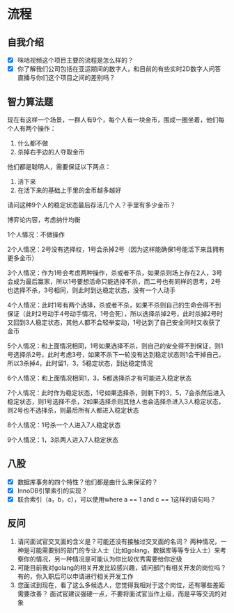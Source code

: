 # 流程

## 自我介绍

* [X] 咪咕视频这个项目主要的流程是怎么样的？
* [X] 你了解我们公司包括在亚运期间的数字人，和目前的有些实时2D数字人问答直播与你们这个项目之间的差别吗？

## 智力算法题

现在有这样一个场景，一群人有9个，每个人有一块金币，围成一圈坐着，他们每个人有两个操作：

1. 什么都不做
2. 杀掉右手边的人夺取金币

他们都是聪明人，需要保证以下两点：

1. 活下来
2. 在活下来的基础上手里的金币越多越好

请问这种9个人的稳定状态最后存活几个人？手里有多少金币？

博弈论内容，考虑纳什均衡

1个人情况：不做操作

2个人情况：2号没有选择权，1号会杀掉2号（因为这样能确保1号能活下来且拥有更多金币）

3个人情况：作为1号会考虑两种操作，杀或者不杀，如果杀则场上存在2人，3号会成为最后赢家，所以1号要想活命只能选择不杀，而二号也有同样的思考，2号也选择不杀，3号相同，则此时到达稳定状态，没有一个人动手

4个人情况：此时1号有两个选择，杀或者不杀，如果不杀则自己的生命会得不到保证（此时2号动手4号动手情况，1号会死），所以选择杀掉2号，此时杀掉2号时又回到3人稳定状态，其他人都不会轻举妄动，1号达到了自己安全同时又收获了金币

5个人情况：和上面情况相同，1号如果选择不杀，则自己的安全得不到保证，则1号选择杀2号，此时考虑3号，如果不杀下一轮没有达到稳定状态则1会干掉自己，所以3杀掉4，此时留1，3，5稳定状态，到达稳定情况

6个人情况：和上面情况相同1，3，5都选择杀才有可能进入稳定状态

7个人情况：此时作为稳定状态，1号如果选择杀，则剩下的3，5，7会杀然后进入稳定状态，则1号选择不杀，2如果选择杀则其他人也会选择杀进入3人稳定状态，则2号也不选择杀，则最后所有人都进入稳定状态

8个人情况：1号杀一个人进入7人稳定状态

9个人情况：1，3杀两人进入7人稳定状态

## 八股

* [X] 数据库事务的四个特性？他们都是由什么来保证的？
* [X] InnoDB引擎索引的实现？
* [X] 联合索引（a，b，c），可以使用where a == 1 and c == 1这样的语句吗？

## 反问

1. 请问面试官交叉面的含义是？可能还没有接触过交叉面的名词？
   两种情况，一种是可能需要别的部门的专业人士（比如golang，数据库等等专业人士）来考察你的情况，另一种情况是可能认为你比较优秀需要给你定级
2. 可能目前我对golang的相关开发比较感兴趣，请问部门有相关开发的岗位吗？
   有的，你入职后可以申请进行相关开发工作
3. 您面试到现在，看了这么多候选人，您觉得我相对于这个岗位，还有哪些差距需要改善？
   面试官建议强硬一点，不要将面试官当作上级，而是平等交流的对象
